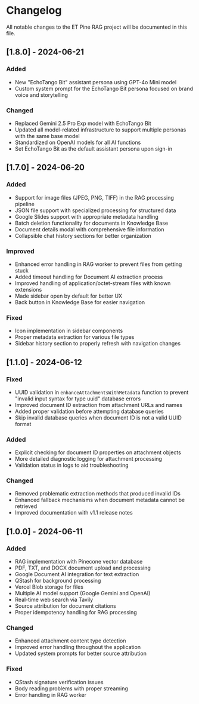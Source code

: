 # Changelog

All notable changes to the ET Pine RAG project will be documented in this file.

## [1.8.0] - 2024-06-21

### Added
- New "EchoTango Bit" assistant persona using GPT-4o Mini model
- Custom system prompt for the EchoTango Bit persona focused on brand voice and storytelling

### Changed
- Replaced Gemini 2.5 Pro Exp model with EchoTango Bit
- Updated all model-related infrastructure to support multiple personas with the same base model
- Standardized on OpenAI models for all AI functions
- Set EchoTango Bit as the default assistant persona upon sign-in

## [1.7.0] - 2024-06-20

### Added
- Support for image files (JPEG, PNG, TIFF) in the RAG processing pipeline
- JSON file support with specialized processing for structured data
- Google Slides support with appropriate metadata handling
- Batch deletion functionality for documents in Knowledge Base
- Document details modal with comprehensive file information
- Collapsible chat history sections for better organization

### Improved
- Enhanced error handling in RAG worker to prevent files from getting stuck
- Added timeout handling for Document AI extraction process
- Improved handling of application/octet-stream files with known extensions
- Made sidebar open by default for better UX
- Back button in Knowledge Base for easier navigation

### Fixed
- Icon implementation in sidebar components
- Proper metadata extraction for various file types
- Sidebar history section to properly refresh with navigation changes

## [1.1.0] - 2024-06-12

### Fixed
- UUID validation in `enhanceAttachmentsWithMetadata` function to prevent "invalid input syntax for type uuid" database errors
- Improved document ID extraction from attachment URLs and names
- Added proper validation before attempting database queries
- Skip invalid database queries when document ID is not a valid UUID format

### Added
- Explicit checking for document ID properties on attachment objects
- More detailed diagnostic logging for attachment processing
- Validation status in logs to aid troubleshooting

### Changed
- Removed problematic extraction methods that produced invalid IDs
- Enhanced fallback mechanisms when document metadata cannot be retrieved
- Improved documentation with v1.1 release notes

## [1.0.0] - 2024-06-11

### Added
- RAG implementation with Pinecone vector database
- PDF, TXT, and DOCX document upload and processing
- Google Document AI integration for text extraction
- QStash for background processing
- Vercel Blob storage for files
- Multiple AI model support (Google Gemini and OpenAI)
- Real-time web search via Tavily
- Source attribution for document citations
- Proper idempotency handling for RAG processing

### Changed
- Enhanced attachment content type detection
- Improved error handling throughout the application
- Updated system prompts for better source attribution

### Fixed
- QStash signature verification issues
- Body reading problems with proper streaming
- Error handling in RAG worker 